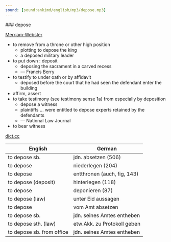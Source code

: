 ```yaml
---
sound: [sound:ankimd/english/mp3/depose.mp3]
---
```


\### depose

[Merriam-Webster](https://www.merriam-webster.com/dictionary/depose)

- to remove from a throne or other high position
    - plotting to depose the king
    - a deposed military leader
- to put down : deposit
    - deposing the sacrament in a carved recess
    - — Francis Berry
- to testify to under oath or by affidavit
    - deposed before the court that he had seen the defendant enter the building
- affirm, assert
- to take testimony (see testimony sense 1a) from especially by deposition
    - depose a witness
    - plaintiffs … were entitled to depose experts retained by the defendants
    - — National Law Journal
- to bear witness

[dict.cc](https://www.dict.cc/depose)

| English        | German       |
| -------------- | ------------ |
| to depose sb. | jdn. absetzen (506) |
| to depose | niederlegen (204) |
| to depose | entthronen (auch, fig, 143) |
| to depose (deposit) | hinterlegen (118) |
| to depose | deponieren (87) |
| to depose (law) | unter Eid aussagen |
| to depose | vom Amt absetzen |
| to depose sb. | jdn. seines Amtes entheben |
| to depose sth. (law) | etw.Akk. zu Protokoll geben |
| to depose sb. from office | jdn. seines Amtes entheben |
